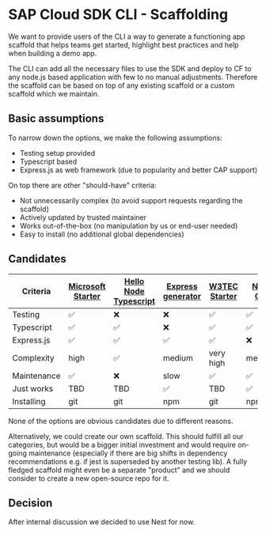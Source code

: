 # SAP Cloud SDK CLI - Scaffolding

We want to provide users of the CLI a way to generate a functioning app scaffold that helps teams get started, highlight best practices and help when building a demo app.

The CLI can add all the necessary files to use the SDK and deploy to CF to any node.js based application with few to no manual adjustments.
Therefore the scaffold can be based on top of any existing scaffold or a custom scaffold which we maintain.

## Basic assumptions

To narrow down the options, we make the following assumptions:

- Testing setup provided
- Typescript based
- Express.js as web framework (due to popularity and better CAP support)

On top there are other "should-have" criteria:

- Not unnecessarily complex (to avoid support requests regarding the scaffold)
- Actively updated by trusted maintainer
- Works out-of-the-box (no manipulation by us or end-user needed)
- Easy to install (no additional global dependencies)

## Candidates

| Criteria    | [Microsoft Starter](https://github.com/microsoft/TypeScript-Node-Starter) | [Hello Node Typescript](https://github.com/larkintuckerllc/hello-nodejs-typescript) | [Express generator](https://github.com/expressjs/generator) | [W3TEC Starter](https://github.com/w3tecch/express-typescript-boilerplate) | [Nest CLI](https://github.com/nestjs/nest-cli) |
| ----------- | ------------------------------------------------------------------------- | ----------------------------------------------------------------------------------- | ----------------------------------------------------------- | -------------------------------------------------------------------------- | ---------------------------------------------- |
| Testing     | ✅                                                                        | ❌                                                                                  | ❌                                                          | ✅                                                                         | ✅                                             |
| Typescript  | ✅                                                                        | ✅                                                                                  | ❌                                                          | ✅                                                                         | ✅                                             |
| Express.js  | ✅                                                                        | ✅                                                                                  | ✅                                                          | ✅                                                                         | ❌                                             |
| Complexity  | high                                                                      | ✅                                                                                  | medium                                                      | very high                                                                  | medium                                         |
| Maintenance | ✅                                                                        | ❌                                                                                  | slow                                                        | ✅                                                                         | ✅                                             |
| Just works  | TBD                                                                       | TBD                                                                                 | ✅                                                          | TBD                                                                        | ✅                                             |
| Installing  | git                                                                       | git                                                                                 | npm                                                         | git                                                                        | npm                                            |

None of the options are obvious candidates due to different reasons.

Alternatively, we could create our own scaffold.
This should fulfill all our categories, but would be a bigger initial investment and would require on-going maintenance (especially if there are big shifts in dependency recommendations e.g. if jest is superseded by another testing lib).
A fully fledged scaffold might even be a separate "product" and we should consider to create a new open-source repo for it.

## Decision

After internal discussion we decided to use Nest for now.
